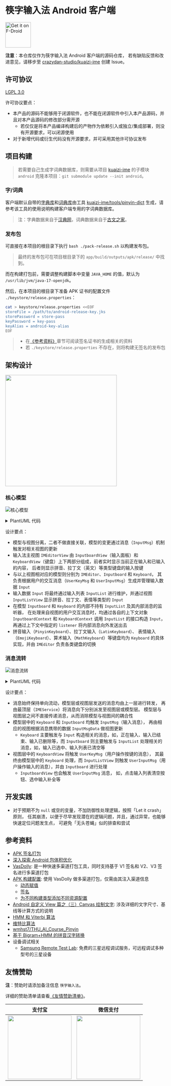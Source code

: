 筷字输入法 Android 客户端
===================================

[<img src="https://fdroid.gitlab.io/artwork/badge/get-it-on.png"
  alt="Get it on F-Droid"
  height="80">](https://f-droid.org/packages/org.crazydan.studio.app.ime.kuaizi)

**注意**：本仓库仅作为筷字输入法 Android 客户端的源码仓库，
若有缺陷反馈和改进意见，请移步至
[crazydan-studio/kuaizi-ime](https://github.com/crazydan-studio/kuaizi-ime/issues)
创建 Issue。

## 许可协议

[LGPL 3.0](./LICENSE)

许可协议要点：
- 本产品的源码不能够用于闭源软件，也不能在闭源软件中引入本产品源码，并且对本产品源码的修改部分需开源
  - 若仅仅是将本产品编译构建后的产物作为依赖引入或独立/集成部署，则没有开源要求，可以闭源使用
- 对于新增代码或衍生代码没有开源要求，并可采用其他许可协议发布

## 项目构建

> 若需要自己生成字词典数据库，则需要从项目
> [kuaizi-ime](https://github.com/crazydan-studio/kuaizi-ime)
> 的子模块 `android` 克隆本项目：`git submodule update --init android`。

### 字/词典

客户端默认自带的[字典库](./app/src/main/res/raw/pinyin_word_dict.db)和[词典库](./app/src/main/res/raw/pinyin_phrase_dict.db)由工具
[kuaizi-ime/tools/pinyin-dict](https://github.com/crazydan-studio/kuaizi-ime/blob/master/tools/pinyin-dict/README.md)
生成，请参考该工具的使用说明构建客户端专用的字词典数据库。

> 注：字典数据来自于[汉典网](https://www.zdic.net)，词典数据来自于[古文之家](https://www.cngwzj.com)。

### 发布包

可直接在本项目的根目录下执行 `bash ./pack-release.sh` 以构建发布包。

> 最终的发布包可在项目根目录下的 `app/build/outputs/apk/release/` 中找到。

而在构建打包前，需要调整构建脚本中变量 `JAVA_HOME` 的值，默认为
`/usr/lib/jvm/java-17-openjdk`。

然后，在本项目的根目录下准备 APK 证书的配置文件 `./keystore/release.properties`：

```bash
cat > keystore/release.properties <<EOF
storeFile = /path/to/android-release-key.jks
storePassword = store-pass
keyPassword = key-pass
keyAlias = android-key-alias
EOF
```

> - 在[《参考资料》](#参考资料)章节可阅读签名证书的生成相关的资料
> - 若 `./keystore/release.properties` 不存在，则将构建无签名的发布包

## 架构设计

<img src="./docs/img/layout-introduce.png" height="350px"/>

### 核心模型

![核心模型](./docs/img/class-diagram.png)

<details><summary>PlantUML 代码</summary>

```plantuml
@startuml
class "InputMethodService" as sys_ime_svc
class "IMEService" as ime_svc #pink
class "IMEConfig" as ime_conf

class "PinyinDict" as dict

class "IMEditor" as ime_editor #pink
class "Keyboard" as keyboard
class "Inputboard" as inputboard
class "KeyboardContext" as keyboard_ctx {
  +inputList: InputList
  +listener: InputMsgListener
}
class "InputboardContext" as inputboard_ctx {
  +inputList: InputList
  +listener: InputMsgListener
}

class "InputList" as input_list #pink
class "Input" as input
class "Key" as key

class "IMEditorView" as ime_editor_view #pink
class "KeyboardView" as keyboard_view
class "InputboardView" as inputboard_view
class "InputListView" as input_list_view

sys_ime_svc <|-down- ime_svc: extends

ime_svc *-right- ime_conf: contains >
ime_svc *-down- ime_editor: contains >
ime_svc *-down- ime_editor_view: contains >

ime_editor_view *-down- inputboard_view: contains >
inputboard_view *-down- input_list_view: contains >
ime_editor_view *-down- keyboard_view: contains >

ime_editor *-up- dict: contains >
ime_editor *-down- inputboard: contains >
ime_editor *-down- keyboard: contains >
ime_editor *-down- input_list: contains >

inputboard *-down- inputboard_ctx: use >
keyboard *-down- keyboard_ctx: use >

inputboard_ctx *-up- input_list: refs >
keyboard_ctx *-up- input_list: refs >

input_list "1" *-down- "1..n" input: contains >
keyboard "1" *-down- "1..n" key: layouts >

@enduml
```

</details>

设计要点：

- 模型与视图分离，二者不做直接关联，模型的变更通过消息（`InputMsg`）机制触发对相关视图的更新
- 输入法主视图 `IMEditorView` 由 `InputboardView`（输入面板）和
  `KeyboardView`（键盘）上下两部分组成，前者实时显示当前正在输入和已输入的内容，
  后者则显示拼音、拉丁文（英文）等类型键盘的输入按键
- 与以上视图相对应的模型则分别为 `IMEditor`、`Inputboard` 和 `Keyboard`，
  其负责根据用户的交互消息（`UserKeyMsg` 和 `UserInputMsg`）生成并管理输入数据 `Input`
- 输入数据 `Input` 将最终通过输入列表 `InputList` 进行维护，并通过视图 `InputListView`
  显示拼音、拉丁文、表情等类型的 `Input`
- 在模型 `Inputboard` 和 `Keyboard` 的内部不持有 `InputList` 及其内部消息的监听器，
  在处理来自视图的用户交互消息时，均通过各自的上下文对象 `InputboardContext`
  和 `KeyboardContext` 调用 `InputList` 的接口构造 `Input`，再通过上下文中指定的
  `listener` 将内部消息向外发送出去
- 拼音输入（`PinyinKeyboard`）、拉丁文输入（`LatinKeyboard`）、
  表情输入（`EmojiKeyboard`）、算术输入（`MathKeyboard`）等键盘均为
  `Keyboard` 的具体实现，并由 `IMEditor` 负责各类键盘的切换

### 消息流转

![消息流转](./docs/img/message-transfer.png)

<details><summary>PlantUML 代码</summary>

```plantuml
@startuml
component [IMEService] as ime_svc #pink

component [IMEditor] as ime_editor #pink
component [Inputboard] as inputboard
component [Keyboard] as keyboard

component [IMEditorView] as ime_editor_view #pink
component [KeyboardView] as keyboard_view
component [InputboardView] as inputboard_view
component [InputListView] as input_list_view

input_list_view ..> inputboard_view: send\n<<UserInputMsg>>
inputboard_view ..> ime_editor_view: transfer\n<<UserInputMsg>>
keyboard_view ..> ime_editor_view: send\n<<UserKeyMsg>>
ime_editor_view ..> ime_svc: transfer\n<<UserKeyMsg>>\nor <<UserInputMsg>>

ime_svc ..> ime_editor: dispatch\n<<UserKeyMsg>>\nor <<UserInputMsg>>
ime_editor ..> keyboard: dispatch\n<<UserKeyMsg>>
ime_editor ..> inputboard: dispatch\n<<UserInputMsg>>


keyboard ..> ime_editor: send\n<<InputMsg>>
inputboard ..> ime_editor: send\n<<InputMsg>>
ime_editor ..> ime_svc: transfer\n<<InputMsg>>

ime_svc ..> ime_editor_view: dispatch\n<<InputMsg>>
ime_editor_view ..> keyboard_view: dispatch\n<<InputMsg>>
ime_editor_view ..> inputboard_view: dispatch\n<<InputMsg>>
inputboard_view ..> input_list_view: dispatch\n<<InputMsg>>

@enduml
```

</details>

设计要点：

- 消息始终保持单向流动，模型层或视图层发送的消息均由上一层进行转发，
  再由最顶层（`IMEService`）将消息向下分别派发至视图层或模型层。
  模型层与视图层之间不直接传递消息，从而消除模型与视图间的耦合性
- 模型层中的 `Keyboard` 和 `Inputboard` 均触发 `InputMsg`（输入消息），
  再由相应的视图根据消息携带的数据 `InputMsgData` 做视图更新
  - `Keyboard` 主要触发与 `Input` 构造相关的消息，如，正在输入、输入已结束、输入已删除等，而
    `Inputboard` 则主要触发与 `InputList` 处理相关的消息，如，输入已选中、输入列表已清空等
- 视图层中的 `KeyboardView` 将触发 `UserKeyMsg`（用户操作按键的消息），
  其最终由模型层中的 `Keyboard` 处理，而 `InputListView` 则触发
  `UserInputMsg`（用户操作输入的消息），并由 `Inputboard` 进行处理
  - `InputboardView` 也会触发 `UserInputMsg` 消息，
    如，点击输入列表清空按钮、选中输入补全等

## 开发实践

- 对于预期不为 `null` 或空的变量，不加防御性处理逻辑，按照「Let it crash」原则，
  任其崩溃，以便于尽早发现潜在的逻辑问题，并且，通过异常，也能够快速定位问题发生点，
  可避免「无头苍蝇」似的排查和尝试

## 参考资料

- [APK 签名打包](https://developer.android.com/studio/publish/app-signing?hl=zh-cn)
- [深入探索 Android 包体积优化](https://juejin.cn/post/6844904103131234311)
- [VasDolly](https://github.com/Tencent/VasDolly): 是一种快速多渠道打包工具，同时支持基于 V1 签名和 V2、V3 签名进行多渠道打包
- [APK 构建配置](https://developer.android.com/build/gradle-tips): 使用 VasDolly 做多渠道打包，仅需由其注入渠道信息
  - [动态赋值](https://developer.android.com/build/gradle-tips#simplify-app-development)
  - [签名](https://developer.android.com/build/gradle-tips#remove-private-signing-information-from-your-project)
  - [为不同构建类型添加不同资源配置](https://stackoverflow.com/questions/24785270/how-to-change-app-name-per-gradle-build-type#answer-24786371)
- [Android 自定义 View 篇之（三）Canvas 绘制文字](https://www.cnblogs.com/andy-songwei/p/10968358.html):
  涉及详细的文字尺寸、基线等计算方式的说明
- [HMM 和 Viterbi 算法](https://lesley0416.github.io/2019/03/01/HMM_IM/)
- [维特比算法](https://zh.wikipedia.org/wiki/%E7%BB%B4%E7%89%B9%E6%AF%94%E7%AE%97%E6%B3%95)
- [wmhst7/THU_AI_Course_Pinyin](https://github.com/wmhst7/THU_AI_Course_Pinyin)
- [基于 Bigram+HMM 的拼音汉字转换](https://github.com/iseesaw/Pinyin2ChineseChars)
- 设备调试相关
  - [Samsung Remote Test Lab](https://developer.samsung.com/remote-test-lab):
    免费的三星远程调试服务，可远程调试多种型号的三星设备

## 友情赞助

**注**：赞助时请添加备注信息 `筷字输入法`。

详细的赞助清单请查看[《友情赞助清单》](https://github.com/crazydan-studio/kuaizi-ime/blob/master/docs/donate/index.md)。

| 支付宝 | 微信支付 |
| -- | -- |
| <img src="https://github.com/crazydan-studio/kuaizi-ime/blob/master/docs/donate/alipay.jpg?raw=true" width="200px"/> | <img src="https://github.com/crazydan-studio/kuaizi-ime/blob/master/docs/donate/wechat.png?raw=true" width="200px"/> |
